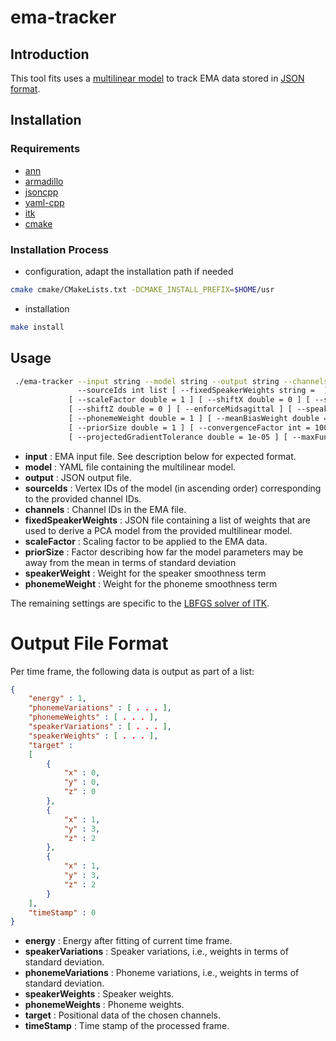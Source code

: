 # ema-tracker

## Introduction

This tool fits uses a [multilinear model][1] to track EMA data stored in [JSON format][2].

## Installation

### Requirements

- [ann](https://www.cs.umd.edu/~mount/ANN)
- [armadillo](http://arma.sourceforge.net)
- [jsoncpp](https://github.com/open-source-parsers/jsoncpp)
- [yaml-cpp](https://github.com/jbeder/yaml-cpp)
- [itk](https://itk.org)
- [cmake](https://cmake.org)

### Installation Process

- configuration, adapt the installation path if needed
```sh
cmake cmake/CMakeLists.txt -DCMAKE_INSTALL_PREFIX=$HOME/usr
```
- installation
```sh
make install
```
## Usage

```sh
 ./ema-tracker --input string --model string --output string --channels string list
               --sourceIds int list [ --fixedSpeakerWeights string =  ]
             [ --scaleFactor double = 1 ] [ --shiftX double = 0 ] [ --shiftY double = 0 ]
             [ --shiftZ double = 0 ] [ --enforceMidsagittal ] [ --speakerWeight double = 1 ]
             [ --phonemeWeight double = 1 ] [ --meanBiasWeight double = 0 ]
             [ --priorSize double = 1 ] [ --convergenceFactor int = 10000000 ]
             [ --projectedGradientTolerance double = 1e-05 ] [ --maxFunctionEvals int = 1000 ]
```

- **input**    : EMA input file. See description below for expected format.
- **model**    : YAML file containing the multilinear model.
- **output**   : JSON output file.
- **sourceIds** : Vertex IDs of the model (in ascending order) corresponding to the provided channel IDs.
- **channels**  : Channel IDs in the EMA file.
- **fixedSpeakerWeights** : JSON file containing a list of weights that are used to derive a PCA model from the provided multilinear model.
- **scaleFactor** : Scaling factor to be applied to the EMA data.
- **priorSize** : Factor describing how far the model parameters may be away from the mean in terms of standard deviation
- **speakerWeight** : Weight for the speaker smoothness term
- **phonemeWeight** : Weight for the phoneme smoothness term

The remaining settings are specific to the [LBFGS solver of ITK][3].

# Output File Format

Per time frame, the following data is output as part of a list:

```json
{
	"energy" : 1,
	"phonemeVariations" : [ . . . ],
	"phonemeWeights" : [ . . . ],
	"speakerVariations" : [ . . . ],
	"speakerWeights" : [ . . . ],
	"target" :
	[
		{
			"x" : 0,
			"y" : 0,
			"z" : 0
		},
		{
			"x" : 1,
			"y" : 3,
			"z" : 2
		},
		{
			"x" : 1,
			"y" : 3,
			"z" : 2
		}
	],
	"timeStamp" : 0
}
```

- __energy__ : Energy after fitting of current time frame.
- __speakerVariations__ : Speaker variations, i.e., weights in terms of standard deviation.
- __phonemeVariations__ : Phoneme variations, i.e., weights in terms of standard deviation.
- __speakerWeights__ : Speaker weights.
- __phonemeWeights__ : Phoneme weights.
- __target__ : Positional data of the chosen channels.
- __timeStamp__ : Time stamp of the processed frame.

[1]: ../dataFormats/model.md
[2]: ../dataFormats/emaFormat.md
[3]: https://public.kitware.com/vxl/doc/release/core/vnl/html/classvnl__lbfgsb.html
